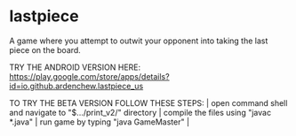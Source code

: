 # lastpiece
A game where you attempt to outwit your opponent into taking the last piece on the board.

TRY THE ANDROID VERSION HERE: https://play.google.com/store/apps/details?id=io.github.ardenchew.lastpiece_us

TO TRY THE BETA VERSION FOLLOW THESE STEPS:
| open command shell and navigate to "$.../print_v2/" directory
| compile the files using "javac \*.java"
| run game by typing "java GameMaster" |
  
